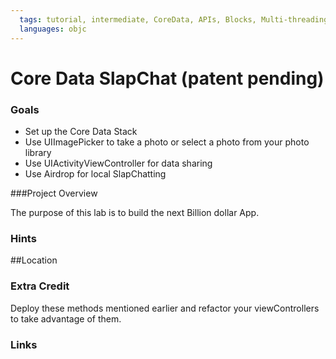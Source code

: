 ```yaml
---
  tags: tutorial, intermediate, CoreData, APIs, Blocks, Multi-threading
  languages: objc
---
```


Core Data SlapChat (patent pending)
=========

### Goals 
- Set up the Core Data Stack 
- Use UIImagePicker to take a photo or select a photo from your photo library
- Use UIActivityViewController for data sharing 
- Use Airdrop for local SlapChatting 

###Project Overview 

The purpose of this lab is to build the next Billion dollar App.  

### Hints


##Location 



### Extra Credit
Deploy these methods mentioned earlier and refactor your viewControllers to take advantage of them.  

### Links 


